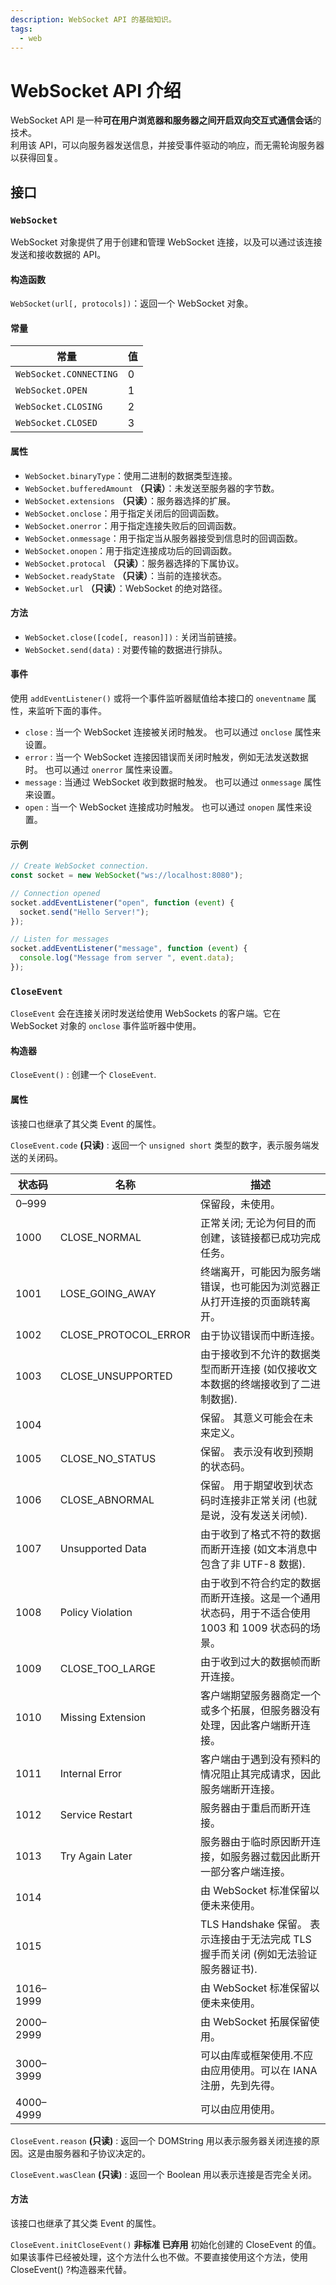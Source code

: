 ```yaml
---
description: WebSocket API 的基础知识。
tags:
  - web
---
```


# WebSocket API 介绍

WebSocket API 是一种**可在用户浏览器和服务器之间开启双向交互式通信会话**的技术。  
利用该 API，可以向服务器发送信息，并接受事件驱动的响应，而无需轮询服务器以获得回复。  

## 接口

### `WebSocket`

WebSocket 对象提供了用于创建和管理 WebSocket 连接，以及可以通过该连接发送和接收数据的 API。

#### 构造函数

`WebSocket(url[, protocols])`：返回一个 WebSocket 对象。  

#### 常量

| 常量 | 值 |
| ---- | -- |
| `WebSocket.CONNECTING` | 0 |
| `WebSocket.OPEN` | 1 |
| `WebSocket.CLOSING` | 2 |
| `WebSocket.CLOSED` | 3 |

#### 属性

- `WebSocket.binaryType`：使用二进制的数据类型连接。
- `WebSocket.bufferedAmount` **（只读）**：未发送至服务器的字节数。
- `WebSocket.extensions` **（只读）**：服务器选择的扩展。
- `WebSocket.onclose`：用于指定关闭后的回调函数。
- `WebSocket.onerror`：用于指定连接失败后的回调函数。
- `WebSocket.onmessage`：用于指定当从服务器接受到信息时的回调函数。
- `WebSocket.onopen`：用于指定连接成功后的回调函数。
- `WebSocket.protocal` **（只读）**：服务器选择的下属协议。
- `WebSocket.readyState` **（只读）**：当前的连接状态。
- `WebSocket.url` **（只读）**：WebSocket 的绝对路径。

#### 方法

- `WebSocket.close([code[, reason]])` : 关闭当前链接。
- `WebSocket.send(data)` : 对要传输的数据进行排队。

#### 事件

使用 `addEventListener()` 或将一个事件监听器赋值给本接口的 `oneventname` 属性，来监听下面的事件。

- `close` : 当一个 WebSocket 连接被关闭时触发。 也可以通过 `onclose` 属性来设置。
- `error` : 当一个 WebSocket 连接因错误而关闭时触发，例如无法发送数据时。 也可以通过 `onerror` 属性来设置。
- `message` : 当通过 WebSocket 收到数据时触发。 也可以通过 `onmessage` 属性来设置。
- `open` : 当一个 WebSocket 连接成功时触发。 也可以通过 `onopen` 属性来设置。

#### 示例

``` js
// Create WebSocket connection.
const socket = new WebSocket("ws://localhost:8080");

// Connection opened
socket.addEventListener("open", function (event) {
  socket.send("Hello Server!");
});

// Listen for messages
socket.addEventListener("message", function (event) {
  console.log("Message from server ", event.data);
});
```

### `CloseEvent`

`CloseEvent` 会在连接关闭时发送给使用 WebSockets 的客户端。它在 WebSocket 对象的 `onclose` 事件监听器中使用。

#### 构造器

`CloseEvent()` : 创建一个 `CloseEvent`.

#### 属性

该接口也继承了其父类 Event 的属性。

`CloseEvent.code` **(只读)** : 返回一个 `unsigned short` 类型的数字，表示服务端发送的关闭码。

| 状态码 | 名称 | 描述 |
| ------ | ---- | ---- |
| 0–999  | | 保留段，未使用。|
| 1000 | CLOSE_NORMAL | 正常关闭; 无论为何目的而创建，该链接都已成功完成任务。|
| 1001 | LOSE_GOING_AWAY | 终端离开，可能因为服务端错误，也可能因为浏览器正从打开连接的页面跳转离开。|
| 1002 |CLOSE_PROTOCOL_ERROR | 由于协议错误而中断连接。|
| 1003 |CLOSE_UNSUPPORTED | 由于接收到不允许的数据类型而断开连接 (如仅接收文本数据的终端接收到了二进制数据).|
| 1004 |  |保留。 其意义可能会在未来定义。|
| 1005 |CLOSE_NO_STATUS | 保留。 表示没有收到预期的状态码。|
| 1006 |CLOSE_ABNORMAL | 保留。 用于期望收到状态码时连接非正常关闭 (也就是说，没有发送关闭帧).|
| 1007 |Unsupported Data | 由于收到了格式不符的数据而断开连接 (如文本消息中包含了非 UTF-8 数据).|
|1008 |Policy Violation | 由于收到不符合约定的数据而断开连接。这是一个通用状态码，用于不适合使用 1003 和 1009 状态码的场景。|
|1009 |CLOSE_TOO_LARGE | 由于收到过大的数据帧而断开连接。|
|1010 |Missing Extension | 客户端期望服务器商定一个或多个拓展，但服务器没有处理，因此客户端断开连接。|
|1011 |Internal Error | 客户端由于遇到没有预料的情况阻止其完成请求，因此服务端断开连接。|
|1012 |Service Restart | 服务器由于重启而断开连接。|
|1013 |Try Again Later | 服务器由于临时原因断开连接，如服务器过载因此断开一部分客户端连接。|
|1014 |  | 由 WebSocket 标准保留以便未来使用。 |
|1015 | | TLS Handshake 保留。 表示连接由于无法完成 TLS 握手而关闭 (例如无法验证服务器证书). |
|1016–1999 | | 由 WebSocket 标准保留以便未来使用。|
|2000–2999 | | 由 WebSocket 拓展保留使用。|
|3000–3999 | | 可以由库或框架使用.不应由应用使用。可以在 IANA 注册，先到先得。|
|4000–4999 | | 可以由应用使用。 |

`CloseEvent.reason` **(只读)** : 返回一个 DOMString 用以表示服务器关闭连接的原因。这是由服务器和子协议决定的。

`CloseEvent.wasClean` **(只读)** : 返回一个 Boolean 用以表示连接是否完全关闭。

#### 方法

该接口也继承了其父类 Event 的属性。

`CloseEvent.initCloseEvent()` **非标准 已弃用**
初始化创建的 CloseEvent 的值。如果该事件已经被处理，这个方法什么也不做。不要直接使用这个方法，使用 CloseEvent() ?构造器来代替。

